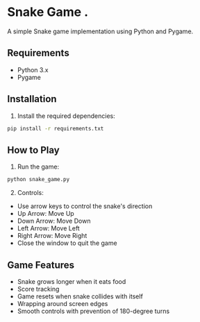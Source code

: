 # Snake Game .

A simple Snake game implementation using Python and Pygame.

## Requirements
- Python 3.x
- Pygame

## Installation
1. Install the required dependencies:
```bash
pip install -r requirements.txt
```

## How to Play
1. Run the game:
```bash
python snake_game.py
```

2. Controls:
- Use arrow keys to control the snake's direction
- Up Arrow: Move Up
- Down Arrow: Move Down
- Left Arrow: Move Left
- Right Arrow: Move Right
- Close the window to quit the game

## Game Features
- Snake grows longer when it eats food
- Score tracking
- Game resets when snake collides with itself
- Wrapping around screen edges
- Smooth controls with prevention of 180-degree turns 
